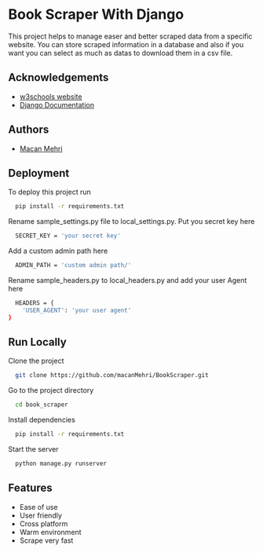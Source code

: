 
# Book Scraper With Django

This project helps to manage easer and better scraped data from a specific website. You can store scraped information in a database and also if you want you can select as much as datas to download them in a csv file.


## Acknowledgements

 - [w3schools website](https://www.w3schools.com/)
 - [Django Documentation](https://docs.djangoproject.com/en/5.0/topics/db/queries/)



## Authors

- [Macan Mehri](https://github.com/macanMehri)


## Deployment

To deploy this project run

```bash
  pip install -r requirements.txt
```
Rename sample_settings.py file to local_settings.py.
Put you secret key here
```bash
  SECRET_KEY = 'your secret key'
```
Add a custom admin path here
```bash
  ADMIN_PATH = 'custom admin path/'
```
Rename sample_headers.py to local_headers.py and add your user Agent here
```bash
  HEADERS = {
    'USER_AGENT': 'your user agent'
}
```


## Run Locally

Clone the project

```bash
  git clone https://github.com/macanMehri/BookScraper.git
```

Go to the project directory

```bash
  cd book_scraper
```

Install dependencies

```bash
  pip install -r requirements.txt
```

Start the server

```bash
  python manage.py runserver
```


## Features

- Ease of use
- User friendly
- Cross platform
- Warm environment
- Scrape very fast
